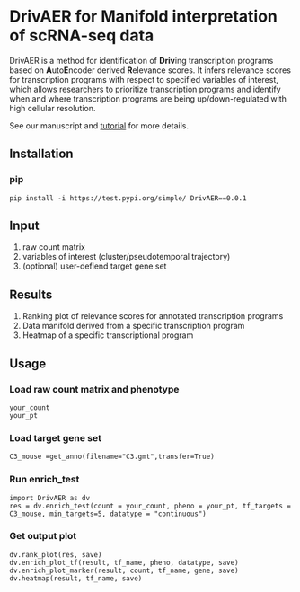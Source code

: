 # DrivAER for Manifold interpretation of scRNA-seq data
DrivAER is a method for identification of **Driv**ing transcription programs based on **A**uto**E**ncoder derived **R**elevance scores. 
It infers relevance scores for transcription programs with respect to specified variables of interest, which allows researchers to prioritize transcription programs and identify when and where transcription programs are being up/down-regulated with high cellular resolution.

See our manuscript and [tutorial](https://github.com/lkmklsmn/TFscoring/blob/new_branch/DrivAER_Tutorial.ipynb) for more details.

## Installation
### pip
	pip install -i https://test.pypi.org/simple/ DrivAER==0.0.1

## Input
1. raw count matrix
2. variables of interest (cluster/pseudotemporal trajectory)
3. (optional) user-defiend target gene set

## Results
1. Ranking plot of relevance scores for annotated transcription programs
2. Data manifold derived from a specific transcription program
3. Heatmap of a specific transcriptional program

## Usage
### Load raw count matrix and phenotype
	your_count
	your_pt
### Load target gene set 
	C3_mouse =get_anno(filename="C3.gmt",transfer=True)
### Run enrich_test
	import DrivAER as dv
	res = dv.enrich_test(count = your_count, pheno = your_pt, tf_targets = C3_mouse, min_targets=5, datatype = "continuous")
### Get output plot
	dv.rank_plot(res, save)
	dv.enrich_plot_tf(result, tf_name, pheno, datatype, save)
	dv.enrich_plot_marker(result, count, tf_name, gene, save)
	dv.heatmap(result, tf_name, save)
